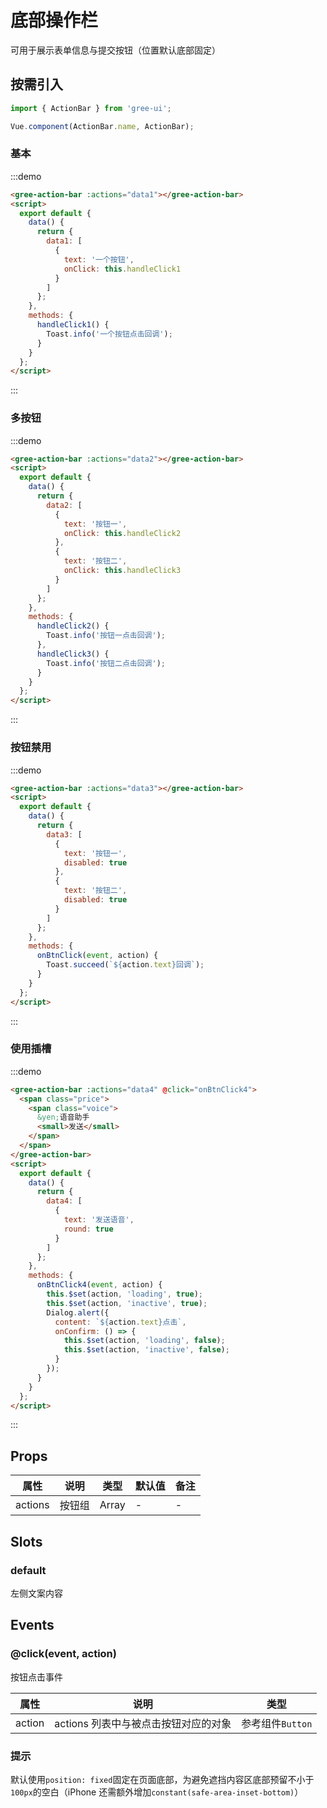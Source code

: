 # 底部操作栏

可用于展示表单信息与提交按钮（位置默认底部固定）

## 按需引入

```javascript
import { ActionBar } from 'gree-ui';

Vue.component(ActionBar.name, ActionBar);
```

### 基本

:::demo

```html
<gree-action-bar :actions="data1"></gree-action-bar>
<script>
  export default {
    data() {
      return {
        data1: [
          {
            text: '一个按钮',
            onClick: this.handleClick1
          }
        ]
      };
    },
    methods: {
      handleClick1() {
        Toast.info('一个按钮点击回调');
      }
    }
  };
</script>
```

:::

### 多按钮

:::demo

```html
<gree-action-bar :actions="data2"></gree-action-bar>
<script>
  export default {
    data() {
      return {
        data2: [
          {
            text: '按钮一',
            onClick: this.handleClick2
          },
          {
            text: '按钮二',
            onClick: this.handleClick3
          }
        ]
      };
    },
    methods: {
      handleClick2() {
        Toast.info('按钮一点击回调');
      },
      handleClick3() {
        Toast.info('按钮二点击回调');
      }
    }
  };
</script>
```

:::

### 按钮禁用

:::demo

```html
<gree-action-bar :actions="data3"></gree-action-bar>
<script>
  export default {
    data() {
      return {
        data3: [
          {
            text: '按钮一',
            disabled: true
          },
          {
            text: '按钮二',
            disabled: true
          }
        ]
      };
    },
    methods: {
      onBtnClick(event, action) {
        Toast.succeed(`${action.text}回调`);
      }
    }
  };
</script>
```

:::

### 使用插槽

:::demo

```html
<gree-action-bar :actions="data4" @click="onBtnClick4">
  <span class="price">
    <span class="voice">
      &yen;语音助手
      <small>发送</small>
    </span>
  </span>
</gree-action-bar>
<script>
  export default {
    data() {
      return {
        data4: [
          {
            text: '发送语音',
            round: true
          }
        ]
      };
    },
    methods: {
      onBtnClick4(event, action) {
        this.$set(action, 'loading', true);
        this.$set(action, 'inactive', true);
        Dialog.alert({
          content: `${action.text}点击`,
          onConfirm: () => {
            this.$set(action, 'loading', false);
            this.$set(action, 'inactive', false);
          }
        });
      }
    }
  };
</script>
```

:::

## Props

| 属性    | 说明   | 类型  | 默认值 | 备注 |
| ------- | ------ | ----- | ------ | ---- |
| actions | 按钮组 | Array | \-     | \-   |

## Slots

### default

左侧文案内容

## Events

### @click(event, action)

按钮点击事件

| 属性   | 说明                                 | 类型             |
| ------ | ------------------------------------ | ---------------- |
| action | actions 列表中与被点击按钮对应的对象 | 参考组件`Button` |

### 提示

默认使用`position: fixed`固定在页面底部，为避免遮挡内容区底部预留不小于`100px`的空白（iPhone 还需额外增加`constant(safe-area-inset-bottom)`）

<script>
  export default {
    data() {
      return {
        data1: [
        {
          text: '一个按钮',
          onClick: this.handleClick1
        }
      ],
      data2: [
        {
          text: '按钮一',
          onClick: this.handleClick2
        },
        {
          text: '按钮二',
          onClick: this.handleClick3
        }
      ],
      data3: [
        {
          text: '按钮一',
          disabled: true
        },
        {
          text: '按钮二',
          disabled: true
        }
      ],
      data4: [
        {
          text: '发送语音',
          round: true
        }
      ]
      }
    },
    methods: {
      handleClick1() {
      this.$toast.info('一个按钮点击回调');
    },
    handleClick2() {
      this.$toast.info('按钮一点击回调');
    },
    handleClick3() {
      this.$toast.info('按钮二点击回调');
    },
    onBtnClick(event, action) {
      this.$toast.succeed(`${action.text}回调`);
    },
    onBtnClick4(event, action) {
      this.$set(action, 'loading', true);
      this.$set(action, 'inactive', true);
      this.$dialog.alert({
        content: `${action.text}点击`,
        onConfirm: () => {
          this.$set(action, 'loading', false);
          this.$set(action, 'inactive', false);
        }
      });
    }
    }
  };
</script>

<style lang="less" scoped>
.gree-action-bar {
  position: static;
  width: 100%;
  .voice {
    color: #00aeff;
    font-size: 40px;
    small {
      color: #858b9c;
      font-size: 24px;
      margin-left: 10px;
    }
  }
}
</style>
